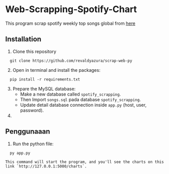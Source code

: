 # Web-Scrapping-Spotify-Chart
This program scrap spotify weekly top songs global from [here](https://quotes.toscrape.com)

## Installation
1. Clone this repository
```
  git clone https://github.com/revaldyazura/scrap-web-py
```
2. Open in terminal and install the packages:
``` 
  pip install -r requirements.txt
```
3. Prepare the MySQL database:
    - Make a new database called `spotify_scrapping`.
    - Then Import `songs.sql` pada database `spotify_scrapping`.
    - Update detail database connection inside `app.py` (host, user, password).
4. 

## Penggunaaan

1. Run the python file:
```
  py app.py
```

    This command will start the program, and you'll see the charts on this link `http://127.0.0.1:5000/charts`.

